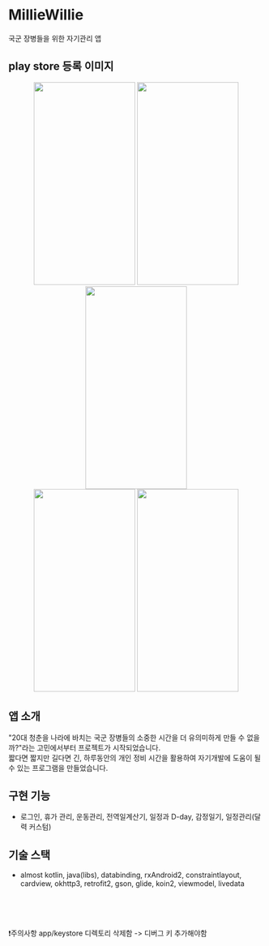 # MillieWillie

국군 장병들을 위한 자기관리 앱 

## play store 등록 이미지
<p align="center">
<img src="https://user-images.githubusercontent.com/63052973/125058576-60237080-e0e5-11eb-8f84-0b002ce52da4.jpg" width="200" height="400">
<img src="https://user-images.githubusercontent.com/63052973/125058562-5dc11680-e0e5-11eb-84d7-f11cbda9fd59.jpg" width="200" height="400">
<img src="https://user-images.githubusercontent.com/63052973/125058568-5ef24380-e0e5-11eb-8770-5fb148f8ed61.jpg" width="200" height="400">
  <br />
<img src="https://user-images.githubusercontent.com/63052973/125058570-5ef24380-e0e5-11eb-8a74-9bccbd983197.jpg" width="200" height="400">
<img src="https://user-images.githubusercontent.com/63052973/125058573-5f8ada00-e0e5-11eb-9caf-b5872c9fb056.jpg" width="200" height="400">
</P>

## 앱 소개

"20대 청춘을 나라에 바치는 국군 장병들의 소중한 시간을 더 유의미하게 만들 수 없을까?"라는 고민에서부터
프로젝트가 시작되었습니다.
<br />짧다면 짧지만 길다면 긴,
하루동안의 개인 정비 시간을 활용하여 자기개발에 도움이 될 수 있는 프로그램을 만들었습니다.

## 구현 기능

- 로그인, 휴가 관리, 운동관리, 전역일계산기, 일정과 D-day, 감정일기, 일정관리(달력 커스텀)

## 기술 스택
- almost kotlin, java(libs), databinding, rxAndroid2, constraintlayout, cardview, okhttp3, retrofit2, gson, glide, koin2, viewmodel, livedata
<br />
<br />
<br />

❗주의사항 
app/keystore 디렉토리 삭제함 -> 디버그 키 추가해야함
